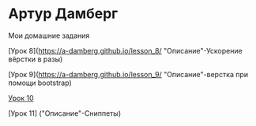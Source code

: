 # Артур Дамберг
Мои домашние задания

[Урок 8](https://a-damberg.github.io/lesson_8/ "Описание"-Ускорение вёрстки в разы)

[Урок 9](https://a-damberg.github.io/lesson_9/ "Описание"-верстка при помощи bootstrap)

[Урок 10](https://a-damberg.github.io/lesson_10/ "Описание")

[Урок 11] ("Описание"-Сниппеты)

